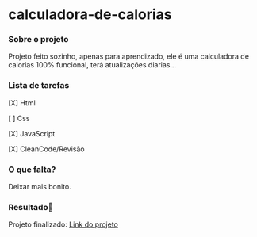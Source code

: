 # calculadora-de-calorias

### **Sobre o projeto**

Projeto feito sozinho, apenas para aprendizado, ele é uma calculadora de calorias 100% funcional, terá atualizações diarias...

### **Lista de tarefas**

[X] Html

[ ] Css

[X] JavaScript

[X] CleanCode/Revisão

### **O que falta?**

Deixar mais bonito.

### **Resultado**:clap:




Projeto finalizado: [Link do projeto](https://calculador-de-calorias.netlify.app/)
 
